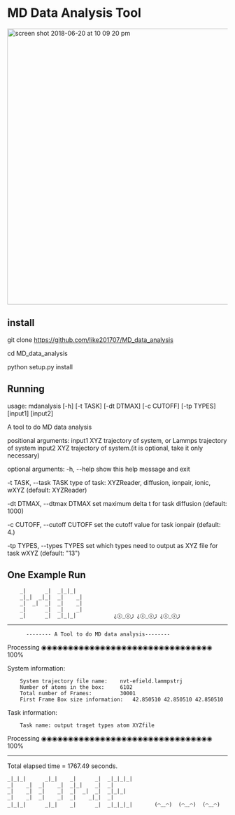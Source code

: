 # MD Data Analysis Tool

<img width="630" alt="screen shot 2018-06-20 at 10 09 20 pm" src="https://user-images.githubusercontent.com/29931166/41695874-a9d3c352-74d6-11e8-9a7d-aa93f91e55e1.png">

## install

git clone https://github.com/like201707/MD_data_analysis

cd MD_data_analysis

python setup.py install

## Running

usage: mdanalysis [-h] [-t TASK] [-dt DTMAX] [-c CUTOFF] [-tp TYPES]
                  [input1] [input2]

A tool to do MD data analysis

positional arguments:
  input1                XYZ trajectory of system, or Lammps trajectory of
                        system
  input2                XYZ trajectory of system.(it is optional, take it only
                        necessary)

optional arguments:
  -h, --help            show this help message and exit
  
  -t TASK, --task TASK  type of task: XYZReader, diffusion, ionpair, ionic,
                        wXYZ (default: XYZReader)
			
  -dt DTMAX, --dtmax DTMAX
                        set maximum delta t for task diffusion (default: 1000)
			
  -c CUTOFF, --cutoff CUTOFF
                        set the cutoff value for task ionpair (default: 4.)
			
  -tp TYPES, --types TYPES
                        set which types need to output as XYZ file for task
                        wXYZ (default: "13")

## One Example Run

		_|      _|  _|_|_|
		_|_|  _|_|  _|    _|
		_|  _|  _|  _|    _|
		_|      _|  _|    _|
		_|      _|  _|_|_|	          ¿ⓧ_ⓧﮌ ¿ⓧ_ⓧﮌ ¿ⓧ_ⓧﮌ

----------------------------------------------------------------------------

          -------- A Tool to do MD data analysis--------
Processing ◉◉◉◉◉◉◉◉◉◉◉◉◉◉◉◉◉◉◉◉◉◉◉◉◉◉◉◉◉◉◉◉ 100%

 System information:

        System trajectory file name:	nvt-efield.lammpstrj
        Number of atoms in the box:		6102
        Total number of Frames: 		30001
        First Frame Box size information: 	42.850510 42.850510 42.850510


Task information:

        Task name: output traget types atom XYZfile
Processing ◉◉◉◉◉◉◉◉◉◉◉◉◉◉◉◉◉◉◉◉◉◉◉◉◉◉◉◉◉◉◉◉ 100%

----------------------------------------------------------------------------

Total elapsed time = 1767.49 seconds.

	_|_|_|      _|_|    _|      _|  _|_|_|_|
	_|    _|  _|    _|  _|_|    _|  _|
	_|    _|  _|    _|  _|  _|  _|  _|_|_|
	_|    _|  _|    _|  _|    _|_|  _|
	_|_|_|      _|_|    _|      _|  _|_|_|_|       (◠﹏◠)  (◠﹏◠)  (◠﹏◠)



